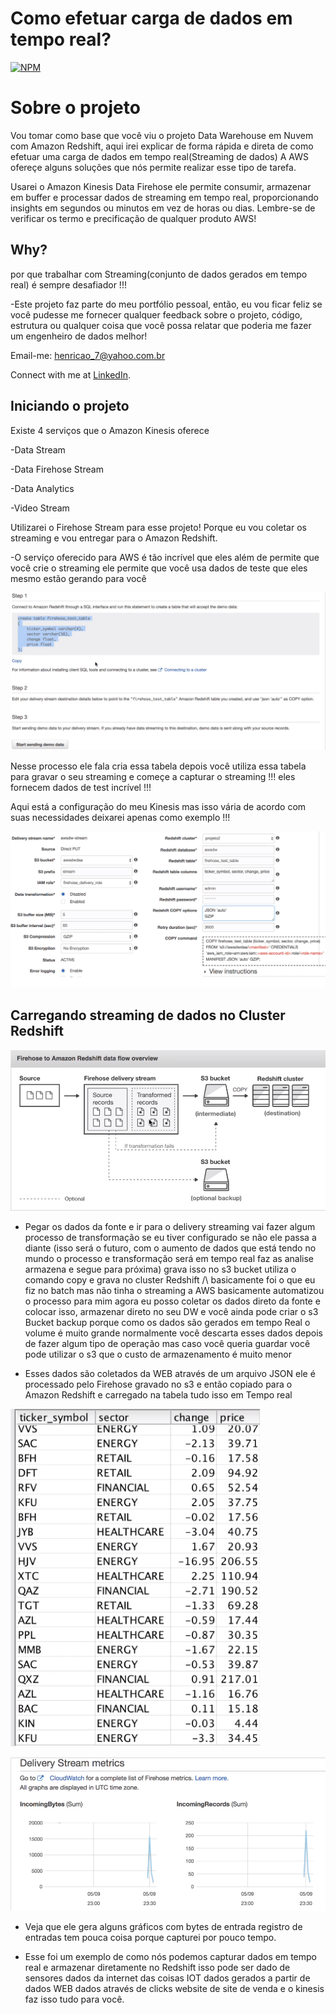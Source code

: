 # Como efetuar carga de dados em tempo real?

[![NPM](https://img.shields.io/npm/l/react)](https://github.com/pand-eX/LoadStreamingData/blob/main/LICENSE) 

# Sobre o projeto

Vou tomar como base que você viu o projeto Data Warehouse em Nuvem com Amazon Redshift, aqui irei explicar de forma rápida e direta de como efetuar uma carga de dados em tempo real(Streaming de dados) A AWS ofereçe alguns soluções que nós permite realizar esse tipo de tarefa.


Usarei o Amazon Kinesis Data Firehose ele permite consumir, armazenar em buffer e processar dados de streaming em tempo real, proporcionando insights em segundos ou minutos em vez de horas ou dias. Lembre-se de verificar os termo e precificação de qualquer produto AWS!



## Why?

por que trabalhar com Streaming(conjunto de dados gerados em tempo real) é sempre desafiador !!!

-Este projeto faz parte do meu portfólio pessoal, então, eu vou ficar feliz se você pudesse me fornecer qualquer feedback sobre o projeto, código, estrutura ou qualquer coisa que você possa relatar que poderia me fazer um engenheiro de dados melhor!

Email-me: henricao_7@yahoo.com.br

Connect with me at [LinkedIn](https://www.linkedin.com/in/henrique-castro-484269203//).


## Iniciando o projeto

Existe 4 serviços que o Amazon Kinesis oferece 

-Data Stream

-Data Firehose Stream

-Data Analytics

-Video Stream


Utilizarei o Firehose Stream para esse projeto! Porque eu vou coletar os streaming e vou entregar para o Amazon Redshift.


-O serviço oferecido para AWS é tão incrível que eles além de permite que você crie o streaming ele permite que você usa dados de teste que eles mesmo estão gerando para você 

![4](https://github.com/pand-eX/LoadStreamingData/blob/main/assets/4.png)

Nesse processo ele fala cria essa tabela depois você utiliza essa tabela para gravar o seu streaming e começe a capturar o streaming !!! eles fornecem dados de test incrível !!!

Aqui está a configuração do meu Kinesis mas isso vária de acordo com suas necessidades deixarei apenas como exemplo !!! 


![5](https://github.com/pand-eX/LoadStreamingData/blob/main/assets/5.png)


## Carregando streaming de dados no Cluster Redshift

![1](https://github.com/pand-eX/LoadStreamingData/blob/main/assets/1.png)


- Pegar os dados da fonte e ir para o delivery streaming vai fazer algum processo de transformação se eu tiver configurado  se não ele passa a diante (isso será o futuro, com o aumento de dados que está tendo no mundo o processo e transformação será em tempo real faz as analise armazena e segue para próxima) grava isso no s3 bucket utiliza o comando copy e grava no cluster Redshift /\ basicamente foi o que eu fiz no batch mas não tinha o streaming a AWS basicamente automatizou o processo para mim agora eu posso coletar os dados direto da fonte e colocar isso, armazenar direto no seu DW e você ainda pode criar o s3 Bucket backup porque como os dados são gerados em tempo Real o volume é muito grande normalmente você descarta esses dados depois de fazer algum tipo de operação mas caso você queria guardar você pode utilizar o s3 que o custo de armazenamento é muito menor 


- Esses dados são coletados da WEB através de um arquivo JSON ele é processado pelo Firehose gravado no s3 e então copiado para o Amazon Redshift e carregado na tabela tudo isso em Tempo real
 

![2](https://github.com/pand-eX/LoadStreamingData/blob/main/assets/2.png)



![3](https://github.com/pand-eX/LoadStreamingData/blob/main/assets/3.png)


- Veja que ele gera alguns gráficos com bytes de entrada registro de entradas tem pouca coisa porque capturei por pouco tempo. 


- Esse foi um exemplo de como nós podemos capturar dados em tempo real e armazenar diretamente no Redshift isso pode ser dado de sensores dados da internet das coisas IOT dados gerados a partir de dados WEB dados através de clicks website de site de venda e o kinesis faz isso tudo para você.

